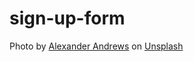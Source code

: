 # sign-up-form
Photo by <a href="https://unsplash.com/@alex_andrews?utm_source=unsplash&utm_medium=referral&utm_content=creditCopyText">Alexander Andrews</a> on <a href="https://unsplash.com/s/photos/final-fantasy?utm_source=unsplash&utm_medium=referral&utm_content=creditCopyText">Unsplash</a>
  